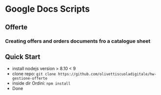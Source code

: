 # Google Docs Scripts

## Offerte
### Creating offers and orders documents fro a catalogue sheet

## Quick Start

- install nodejs version > 8.10 < 9 
- clone repo: `git clone https://github.com/olivettiscuoladigitale/hw-gestione-offerte` 
- inside dir Ordini: `npm install` 
- Done